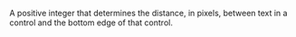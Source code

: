 A positive integer that determines the distance, in pixels, between text in a control and the bottom edge of that control.
